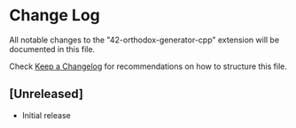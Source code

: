 # Change Log

All notable changes to the "42-orthodox-generator-cpp" extension will be documented in this file.

Check [Keep a Changelog](http://keepachangelog.com/) for recommendations on how to structure this file.

## [Unreleased]

- Initial release